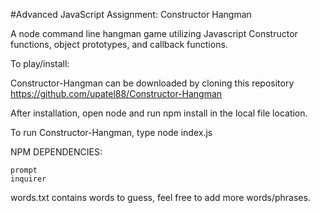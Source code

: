 #Advanced JavaScript Assignment: Constructor Hangman

A node command line hangman game utilizing Javascript Constructor functions, object prototypes, and callback functions.


To play/install:


Constructor-Hangman can be downloaded by cloning this repository https://github.com/upatel88/Constructor-Hangman

After installation, open node and run npm install in the local file location.

To run Constructor-Hangman, type node index.js
	
NPM DEPENDENCIES:

	prompt
	inquirer
	
	
words.txt contains words to guess, feel free to add more words/phrases.
